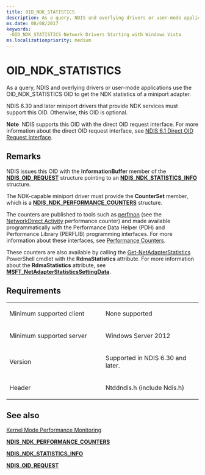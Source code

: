 ```yaml
---
title: OID_NDK_STATISTICS
description: As a query, NDIS and overlying drivers or user-mode applications use the OID_NDK_STATISTICS OID to get the NDK statistics of a miniport adapter.
ms.date: 08/08/2017
keywords: 
 -OID_NDK_STATISTICS Network Drivers Starting with Windows Vista
ms.localizationpriority: medium
---
```


# OID\_NDK\_STATISTICS


As a query, NDIS and overlying drivers or user-mode applications use the OID\_NDK\_STATISTICS OID to get the NDK statistics of a miniport adapter.

NDIS 6.30 and later miniport drivers that provide NDK services must support this OID. Otherwise, this OID is optional.

**Note**  NDIS supports this OID with the direct OID request interface. For more information about the direct OID request interface, see [NDIS 6.1 Direct OID Request Interface](/windows-hardware/drivers/ddi/_netvista/).

 

## Remarks

NDIS issues this OID with the **InformationBuffer** member of the [**NDIS\_OID\_REQUEST**](/windows-hardware/drivers/ddi/oidrequest/ns-oidrequest-ndis_oid_request) structure pointing to an [**NDIS\_NDK\_STATISTICS\_INFO**](/windows-hardware/drivers/ddi/ntddndis/ns-ntddndis-_ndis_ndk_statistics_info) structure.

The NDK-capable miniport driver must provide the **CounterSet** member, which is a [**NDIS\_NDK\_PERFORMANCE\_COUNTERS**](/windows-hardware/drivers/ddi/ntddndis/ns-ntddndis-_ndis_ndk_performance_counters) structure.

The counters are published to tools such as [perfmon](/previous-versions/windows/it-pro/windows-server-2012-R2-and-2012/cc731067(v=ws.11)) (see the [NetworkDirect Activity](/previous-versions/windows/it-pro/windows-server-2012-R2-and-2012/hh997022(v=ws.11)) performance counter) and made available programmatically with the Performance Data Helper (PDH) and Performance Library (PERFLIB) programming interfaces. For more information about these interfaces, see [Performance Counters](/windows/desktop/PerfCtrs/performance-counters-portal).

These counters are also available by calling the [Get-NetAdapterStatistics](/powershell/module/netadapter/get-netadapterstatistics) PowerShell cmdlet with the **RdmaStatistics** attribute. For more information about the **RdmaStatistics** attribute, see [**MSFT\_NetAdapterStatisticsSettingData**](/previous-versions/windows/desktop/netadaptercimprov/msft-netadapterstatisticssettingdata).

## Requirements

<table>
<colgroup>
<col width="50%" />
<col width="50%" />
</colgroup>
<tbody>
<tr class="odd">
<td><p>Minimum supported client</p></td>
<td><p>None supported</p></td>
</tr>
<tr class="even">
<td><p>Minimum supported server</p></td>
<td><p>Windows Server 2012</p></td>
</tr>
<tr class="odd">
<td><p>Version</p></td>
<td><p>Supported in NDIS 6.30 and later.</p></td>
</tr>
<tr class="even">
<td><p>Header</p></td>
<td>Ntddndis.h (include Ndis.h)</td>
</tr>
</tbody>
</table>

## See also


[Kernel Mode Performance Monitoring](../devtest/kernel-mode-performance-monitoring.md)

[**NDIS\_NDK\_PERFORMANCE\_COUNTERS**](/windows-hardware/drivers/ddi/ntddndis/ns-ntddndis-_ndis_ndk_performance_counters)

[**NDIS\_NDK\_STATISTICS\_INFO**](/windows-hardware/drivers/ddi/ntddndis/ns-ntddndis-_ndis_ndk_statistics_info)

[**NDIS\_OID\_REQUEST**](/windows-hardware/drivers/ddi/oidrequest/ns-oidrequest-ndis_oid_request)

 

